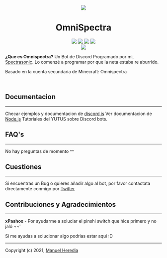 <div align=center><img src="https://imgur.com/a/ghaDmv6"> 
<br> <h1>OmniSpectra</h1></div>




<div align=center><img src="https://img.shields.io/badge/Version-1.11.0 Alpha-13696F"> <img src="https://img.shields.io/badge/Licence-MIT-orange"> <img src="https://img.shields.io/badge/Node.js-71C026">  <img src="https://img.shields.io/badge/npm-v6.14.8-2282CA"> 
<br> 
<a href=bit.ly/InviteOmnispectra><img src="https://img.shields.io/badge/Invite to-DISCORD-7289da"></a></div>

**¿Que es Omnispectra?**
Un Bot de Discord Programado por mi, [Spectrasonic][2]. Lo comenzé a programar por que la neta estaba re aburrido.

Basado en la cuenta secundaria de Minecraft: Omnispectra

<br>

## Documentacion
---
Checar ejemplos y documentacion de [discord.js][1]
Ver documentacion de [Node.js][3]
Tutoriales del YUTUS sobre Discord bots.


## FAQ's
---
No hay preguntas de momento ^^



## Cuestiones
---
Si encuentras un Bug o quieres añadir algo al bot, por favor contactata directamente conmigo por [Twitter][2]


## Contribuciones y Agradecimientos
---
**xPashox** - Por ayudarme a soluciar el pinshi switch que hice primero y no jaló ¬¬\'

Si me ayudas a solucionar algo podrias estar aqui :D

---
Copyright (c) 2021, [Manuel Heredia][2]

<!-- Links -->

[1]: https://discord.js.org/
[2]: https://twitter.com/spectrasonic117
[3]:https://nodejs.org/es/
